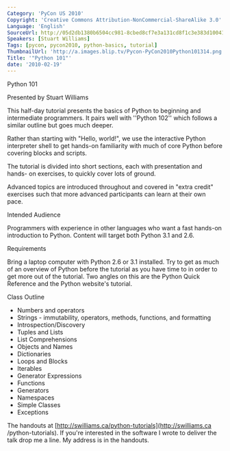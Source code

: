 ```yaml
---
Category: 'PyCon US 2010'
Copyright: 'Creative Commons Attribution-NonCommercial-ShareAlike 3.0'
Language: 'English'
SourceUrl: http://05d2db1380b6504cc981-8cbed8cf7e3a131cd8f1c3e383d10041.r93.cf2.rackcdn.com/pycon-us-2010/287_python-101.m4v
Speakers: [Stuart Williams]
Tags: [pycon, pycon2010, python-basics, tutorial]
ThumbnailUrl: 'http://a.images.blip.tv/Pycon-PyCon2010Python101314.png'
Title: '"Python 101"'
date: '2010-02-19'
---
```

Python 101

Presented by Stuart Williams

This half-day tutorial presents the basics of Python to beginning and
intermediate programmers. It pairs well with ''Python 102'' which follows a
similar outline but goes much deeper.

Rather than starting with "Hello, world!", we use the interactive Python
interpreter shell to get hands-on familiarity with much of core Python before
covering blocks and scripts.

The tutorial is divided into short sections, each with presentation and hands-
on exercises, to quickly cover lots of ground.

Advanced topics are introduced throughout and covered in "extra credit"
exercises such that more advanced participants can learn at their own pace.

Intended Audience

Programmers with experience in other languages who want a fast hands-on
introduction to Python. Content will target both Python 3.1 and 2.6.

Requirements

Bring a laptop computer with Python 2.6 or 3.1 installed. Try to get as much
of an overview of Python before the tutorial as you have time to in order to
get more out of the tutorial. Two angles on this are the Python Quick
Reference and the Python website's tutorial.

Class Outline

  * Numbers and operators 
  * Strings - immutability, operators, methods, functions, and formatting 
  * Introspection/Discovery 
  * Tuples and Lists 
  * List Comprehensions 
  * Objects and Names 
  * Dictionaries 
  * Loops and Blocks 
  * Iterables 
  * Generator Expressions 
  * Functions 
  * Generators 
  * Namespaces 
  * Simple Classes 
  * Exceptions 

The handouts at [http://swilliams.ca/python-tutorials](http://swilliams.ca
/python-tutorials). If you're interested in the software I wrote to deliver
the talk drop me a line. My address is in the handouts.

